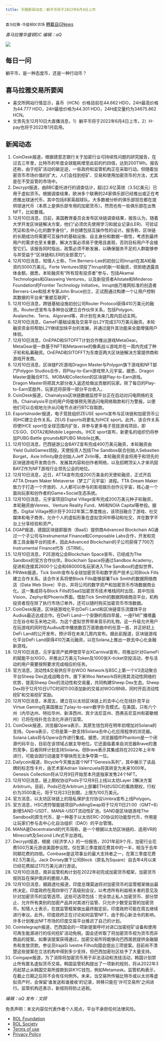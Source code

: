```yaml
---
title: 币圈新闻动态：躺平币将于2022年6月4日上市
---
```

`喜马拉雅-华盛顿DC农场` [轉載自GNews](https://gnews.org/zh-hans/1742370/)

*喜马拉雅华盛顿DC 编辑：aQ*

![](http://himalayawashingtondc.org/wp-content/uploads/2021/07/ScreenShot-2021-07-31-at-16.20.22@2x.png)



## 每日一问





躺平币，是一种态度币，还是一种行动币？





## 喜马拉雅交易所要闻





- 喜交所网站行情显示，喜币（HCN）价格目前在44.662 HDO，24H最高价格为44.777 HDO，24H最低价格为44.301 HDO，24H成交量约为34675.862 HCN。
- 文贵先生12月10日大直播消息，1）躺平币将于2022年6月4日上市，2）H-pay也将于2022年1月启用。






## 新闻动态





1. CoinDesk报道，根据德意志银行关于加密行业可持续性问题的研究报告，在过去三年里，比特币的年度全球能耗增至此前的约四倍，达到200TWh。报告还称，由于挖矿活动的碳足迹，一些政府和监管机构正在采取行动。但随着加密货币市场价值的扩大，人们会找到挖矿、交易和使用加密货币的方法，尤其是在不受监管的市场中。
2. Decrypt报道，由BBC委托进行的调查估计，超过2.6亿英镑（3.5亿美元）已用于虚拟货币。根据调查结果，欧洲多个联赛的24家俱乐部已经推出或正在考虑推出球迷代币，其中包括8家英超球队。大多数被分析的俱乐部现在都在提供球迷代币（本质上是俱乐部专用的加密货币）。然而也有一些俱乐部在出售NFT，比如曼城。
3. 12月10日消息，日前，美国教育委员会发布区块链调查结果，报告认为，随着大学开发区块链解决方案，他们“必须优先使用学习和就业记录(LER)、可验证凭证和去中心化的数字身份”，并创建包括互操作性的设计。报告称，区块链的长期成功将需要可互操作的基础设施、自主身份和数据一致性，考虑到最终用户的需求也至关重要，解决方案必须易于使用且直观，否则目标用户不会接受它们。该报告同时指出，政策必须不断发展，以确保服务不足的人群能够参与并受益于“区块链和LER的全部潜力”。
4. 12月10日消息，知情人士称，Tim Berners-Lee的初创公司Inrupt在其A轮融资约3000万美元。Forte Ventures领投了Inrupt的新一轮融资，但拒绝透露具体金额。据悉，本轮融资有“所有现有投资者”参与，包括Akamai Technologies和Glasswing Ventures，以及新投资者Allstate和Minderoo Foundation的Frontier Technology Initiative。Inrupt由万维网标准的创造者Berners-Lee和技术专家John Bruce创立，正试图通过构建一个让用户控制其数据的平台来“重塑互联网”。
5. 12月10日消息，跨链基础设施初创公司Router Protocol获得410万美元的融资。Router还宣布与多种协议建立合作伙伴关系，包括Polygon、Avalanche、Terra、Algorand等，并计划在未来几周内启动主网。
6. 12月10日消息，GameFi基础设施及交易平台L2Y完成370万美元融资。本轮融资资金将帮助L2Y继续加快平台的发展，并通过提升其功能来全面增强用户体验。
7. 12月10日消息，OnEPAD和SITOFFT计划合作推出游戏MetaGear。MetaGear是一款基于NFT和Metaverse的像素战斗游戏并在一周内完成了种子轮和私募融资。OnEPAD和SITOFFT为东南亚两大区块链解决方案提供商和游戏开发商。
8. 12月10日消息，区块链P2E游戏Dragon Master与Polygon旗下游戏和NFT部门Polygon Studios合作，将Play-to-Earn游戏带入元宇宙。据悉，Dragon Master是融合RTS、MOBA和Collection的区块链Play-to-Earn游戏。Dragon Master将把其大部分收入返还给做出贡献的玩家。除了每日的Play-to-Earn奖励外，玩家还将获得一部分平台收入。
9. CoinDesk报道，Chainalysis区块链数据监控平台正在启动对闪电网络的支持。Chainalysis平台的用户将能够预先筛选闪电网络取款和行为警报，以便他们可以合规地允许从闪电节点进行BTC存取款。
10. EsportsInsider报道，电子竞技组织ZEUSE sports宣布与区块链和加密货币公司IHC建立合作关系。ZEUS Esports将更名为IHCE sport。此外，该合作关系将使IHCE sport在全球范围内扩张，并参与更多电子竞技游戏项目，即CS:GO、DOTA2和Mobile Legends。IHCE sport宣布，新更名的组织仍将参加PUBG:Battle grounds和PUBG Mobile比赛。
11. 12月10日消息，巴西链游公会BAYZ宣布完成400万美元融资，本轮融资由Yield GuildGames领投。天使投资人包括The Sandbox联合创始人Sebastien Borget，Axie Infinity联合创始人Jeff Zirlin等。本轮融资资金将用于和领先的区块链游戏开发商合作、发展其内容和创作者网络，以及招聘顶尖人才来巩固BAYZ作为NFT游戏行业领先公会的地位。
12. 12月10日消息，近日，ATTA宣布完成200万美金的天使轮融资，正式开启ATTA Dream Maker Metaverse（梦工厂元宇宙）进程。TTA Dream Maker致力于打造一个开放的、人人都可以参与的影视娱乐创作元宇宙，核心是一个面向玩家和创作者的Game+Social生态系统。
13. 12月10日消息，元宇宙项目Digital Village宣布完成200万美元种子轮融资，本轮融资由Venrex、Venture Reality Fund、M6和NOIA Capital等参投。据悉，Digital Village预计将于2022年第二季度推出，该项目融合了游戏、社交媒体和电子商务，允许个人的虚拟形象在虚拟空间中移动和社交，并在数字平台上分享经验和资产。
14. DGAP报道，德国区块链即服务（BaaS）提供商Advanced Blockchain AG通过一个子公司与Instrumental Finance和Composable Labs合作，开发和完善工具金融平台的技术，因此Advanced Blockchain的子公司获得了700万Instrumental Finance代币（STRM）。
15. 12月10日消息，P2E游戏公会Blockchain Space宣布，已经成为The Sandbox的官方合作伙伴。Blockchain Space将通过Sandbox Academy，促进和连接其2600个公会和680000名玩家进入The Sandbox的虚拟世界。
16. PRWeb报道，Tick Smith宣布与全球加密货币和数字资产技术公司Block Fills建立合作关系。该合作关系将使Block Fills能够部署Tick Smith的数据网络商店（Data Web Store）平台，并将公司的数字资产和加密货币市场数据商业化。这一集成将与Block Fills的SaaS加密货币技术堆栈同时出现，其中包括Vision、Zephyr和Phoenix界面。借助Tick Smith的数据网络商店平台，机构投资者现在除了执行市场订单外，还可以随时购买加密货币市场数据。
17. CoinDesk报道，区块链游戏化平台DeFi Land和区块链音乐流媒体平台Audius最近达成合作。在DeFi Land一个安静的周四早晨，一座FM广播塔矗立在谷仓和玉米地之间，为这个虚拟世界带来音乐的礼物。这一升级允许用户在玩游戏的同时在Audius库中播放数百万首歌曲中的任意一首，并正好赶上DeFi Land的公开发布，预计将在未来几周内宣布。据此前报道，区块链游戏化平台DeFi Land获得410万美元融资，以在Solana上推出一款去中心化金融新游戏。
18. 12月10日消息，元宇宙资产抵押借贷平台XCarnival宣布，将推出针对GameFi的赋能平台XIGO，并推出2万美元Token及1000张X-ticket空投活动，参与活动的用户需要按照要求完成相应的任务。
19. 官方消息，流动性&交易供应平台WOO Network与BSC上第一个V3流动聚合平台Sheep Dex达成战略合作。接下来Woo Network将利用其流动性网络的优势，提高Sheep Dex的流动性和交易量，共同构建Sheep Dex生态。Sheep Dex将于12月10日UTC时间11:00添加新的交易对WOO/BNB，同时开启流动性挖矿和交易挖矿奖励。
20. 12月10日消息，本周五，建立在以太坊区块链上的去中心化在线扑克平台Virtue Gaming在美国推出了play-to-earn数字扑克模式。在美国，只有六个州（内华达州、特拉华州、新泽西州、宾夕法尼亚州、西弗吉尼亚州和密歇根州）已将在线扑克合法化并进行监管。
21. CoinDesk报道，浏览器Opera表示，其原生钱包将在明年初增加对Solana的支持。Opera表示，它将是第一款支持Solana去中心化应用程序的浏览器。Solana Labs将与Opera合作进行集成。据悉，浏览器插件Phantom是一个闭源代码平台，目前在该领域占据主导地位。它还面临着来自浏览器Brave的激烈竞争，后者同样计划支持Solana。但Brave表示其集成将在2022年上半年进行，可能会因行动速度不够快而无法争夺第一位。
22. Dailycoin报道，Bicycle今天推出首个NFT“Genesis系列”，其中展示了该品牌的标志性卡片，由艺术家Adrian Valenzuela将其转变为未来1000年。Genesis Collection将从12月9日开始至本月底独家发售24个NFT。
23. 12月10日消息，链上期权协议Pods于12月9日上线以太坊Layer 2解决方案Arbitrum。目前，Pods已在Arbitrum上部署ETH对USDC的看跌期权，行权价为3500美元，将于12月23日到期，上限为100万美元。
24. 官方消息，以太坊区块链上的隐私保护支付协议Umbra宣布上线Polygon。
25. 官方消息，HSC虎符智能链项目PuddingSwap将于12月11日21:00（GMT+8）新增SAND-USDT、MANA-USDT流动性矿池。SAND是区块链游戏The Sandbox的原生代币，是一种基于以太坊ERC-20协议的功能型代币，作用是让玩家们参与去中心化自治组织（DAO）的平台管理。
26. MANA是Decentraland的代币简称，是一个根据以太坊区块链的、适用VR的Minecraft及Second Life式平台游戏。
27. Decrypt报道，根据《经济学人》的一份报告，2021年前9个月，加密行业花费500万美元游说美国参议院，仅在第三季度就花费其中的一半，相当于去年同期花费的四倍。Coinbase是这项事业的最大支持者之一，在第三季度花费62.5万美元。Jack Dorsey旗下公司Block（原名为Square）自去年4月以来已经花费超过170万美元进行游说。
28. 12月10日消息，南非监管机构计划在2022年初完成加密货币框架，加密货币规则旨在保护南非的脆弱人群。
29. 12月10日消息，据路透社报道，印度总理莫迪将对加密货币的监管框架做出最终决定。印度政府在周四举行了高级别会议，以考虑所有利益相关者的意见及针对加密货币的监管选项，这些可选项包括：完全禁止私人加密货币、部分禁止、允许所有类别的加密产品并对其进行监管、只允许少数受监管的加密货币。知情人士表示，在就监管框架做出最终敲定前，印度政府可能在周五继续进行审议。此外，印度政府正在讨论如何监管NFT。由于担心新法令的影响，许多计划推出NFT市场的印度交易平台推迟了自己的计划。
30. Cointelegraph报道，巴西国会的一项新提案呼吁对进口加密挖矿设备和使用可再生能源进行的任何挖矿活动免税。国会还听取了将加密货币视为货币而非商品的提案。如果该提案获得通过，加密交易所将能够向巴西居民提供金融服务和发放贷款。参议员IrajáSi lvestre Filho向国会提出三项提案。目前尚不清楚这些提案在立法机构中得到多少支持，但巴西加密社区给予了大量支持。
31. Coingape报道，为了消除将加密货币用于非法活动和洗钱活动，韩国计划禁止所有匿名虚拟货币交易。韩国监管机构提出了一项新的规则，将从2022年3月起禁止从韩国交易所提款到非KYC钱包，例如Metamask。监管机构表示，在截止日期之后将不会有任何例外。未来，当交易所传输比特币或以太坊等虚拟资产时，会保留‘谁发送和谁接收’的记录，转移只能在‘许可交易所’之间进行。监管机构还表示，新规则将防止逃税。





*编辑：aQ
发布：文顾*


 
 

免责声明：本文内容仅代表作者个人观点，平台不承担任何法律风险。

- [ROL Foundation](https://rolfoundation.org/)
- [ROL Society](https://rolsociety.org/)
- [Terms of use](https://gnews.org/terms-of-use-3/)
- [Privacy Policy](https://gnews.org/privacy-policy/)
